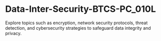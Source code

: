 # Data-Inter-Security-BTCS-PC_010L
Explore topics such as encryption, network security protocols, threat detection, and cybersecurity strategies to safeguard data integrity and privacy.
